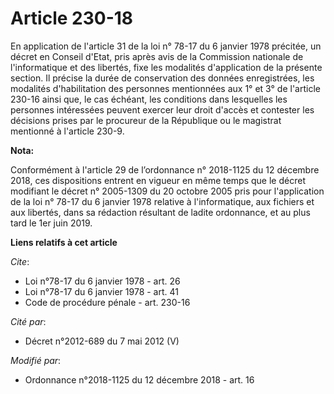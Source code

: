 # Article 230-18

En application de l'article 31 de la loi n° 78-17 du 6 janvier 1978 précitée, un décret en Conseil d'Etat, pris après avis de
la Commission nationale de l'informatique et des libertés, fixe les modalités d'application de la présente section. Il
précise la durée de conservation des données enregistrées, les modalités d'habilitation des personnes mentionnées aux 1° et
3° de l'article 230-16 ainsi que, le cas échéant, les conditions dans lesquelles les personnes intéressées peuvent exercer
leur droit d'accès et contester les décisions prises par le procureur de la République ou le magistrat mentionné à l'article
230-9.

**Nota:**

Conformément à l'article 29 de l’ordonnance n° 2018-1125 du 12 décembre 2018, ces dispositions entrent en vigueur en même
temps que le décret modifiant le décret n° 2005-1309 du 20 octobre 2005 pris pour l'application de la loi n° 78-17 du 6
janvier 1978 relative à l'informatique, aux fichiers et aux libertés, dans sa rédaction résultant de ladite ordonnance, et au
plus tard le 1er juin 2019.

**Liens relatifs à cet article**

_Cite_:

  - Loi n°78-17 du 6 janvier 1978 - art. 26
  - Loi n°78-17 du 6 janvier 1978 - art. 41
  - Code de procédure pénale - art. 230-16

_Cité par_:

  - Décret n°2012-689 du 7 mai 2012 (V)

_Modifié par_:

  - Ordonnance n°2018-1125 du 12 décembre 2018 - art. 16
